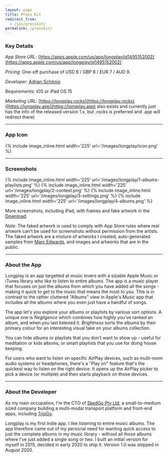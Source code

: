 ```yaml
---
layout: page
title: Press Kit
redirect_from:
  - /ios/presskit/
permalink: /presskit/
---
```


### Key Details

_App Store URL_: [https://apps.apple.com/us/app/longplay/id1495152002](https://apps.apple.com/us/app/longplay/id1495152002)

_Pricing_: One-off purchase of USD 6 / GBP 6 / EUR 7 / AUD 9.

_Developer_: [Adrian Schönig](https://adrian.schoenig.me)

_Requirements_: iOS or iPad OS 15

_Marketing URL_: [https://longplay.rocks](https://longplay.rocks) ([https://longplay.app](https://longplay.app) also exists and currently just has the info of the released version 1.x, but .rocks is preferred and .app will redirect there)

---

### App Icon

{% include image_inline.html width='225' url='/images/longplay/icon.png' %}

---

### Screenshots

{% include image_inline.html width='225' url='/images/longplay/1-albums-playlists.png' %}
{% include image_inline.html width='225' url='/images/longplay/2-context.png' %}
{% include image_inline.html width='225' url='/images/longplay/3-settings.png' %}
{% include image_inline.html width='225' url='/images/longplay/4-albums.png' %}

More screenshots, including iPad, with frames and fake artwork in the [Download](/longplay/presskit.zip).

_Note_: The faked artwork is used to comply with App Store rules where real artwork can't be used for screenshots without permission from the artists. The faked artwork are a mixture of artworks I created, auto-generated samples from [Marc Edwards](https://twitter.com/marcedwards), and images and artworks that are in the public.

---

### About the App

Longplay is an app targetted at music lovers with a sizable Apple Music or iTunes library who like to listen to entire albums. The app is a music player that focuses on just the albums from which you have added all the songs - making it quick to get to the music that means the most to you. This is in contrast to the rather cluttered "Albums" view in Apple's Music app that includes all the albums where you even just have a handful of songs.

The app let's you explore your albums or playlists by various sort options. A unique one is _Negligence_ which combines how highly you've ranked an album, and when you last listened it. _Brightness_ sorts the albums by their primary colour for an interesting visual take on your albums collection.

You can hide albums or playlists that you don't want to show up - useful for meditation or kids albums, or smart playlists that you use for doing house keeping.

For users who want to listen on specific AirPlay devices, such as multi-room audio systems or headphones, there's a "Play on" feature that's the quickest way to listen on the right device. It opens up the AirPlay picker to pick a device (or multiple) and then starts playback on those devices.

---

### About the Developer

As my main occupation, I'm the CTO of [SkedGo Pty Ltd](https://skedgo.com), a small-to-medium sized company building a multi-modal transport platform and front-end apps, including [TripGo](https://skedgo.com/tripgo).

Longplay is my first indie app. I like listening to entire music albums. The app therefore came out of my personal need for wanting quick access to just the complete albums in my music library - without all those albums where I've just added a single song or two. I built an initial version for myself in 2015, decided in early 2020 to ship it. Version 1.0 was shipped in August 2020.
